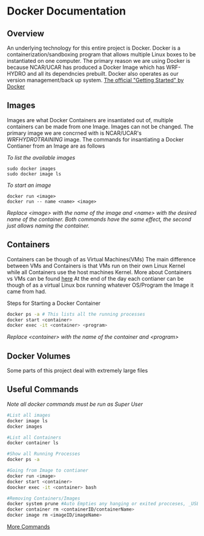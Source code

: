 # Docker Documentation

## Overview

An underlying technology for this entire project is Docker. Docker is a containerization/sandboxing program that allows multiple Linux boxes to be instantiated on one computer. The primary reason we are using Docker is because NCAR/UCAR has produced a Docker Image which has WRF-HYDRO and all its dependncies prebuilt. Docker also operates as our version management/back up system. [The official "Getting Started" by Docker](https://docs.docker.com/get-started/) 

## Images

Images are what Docker Containers are insantiated out of, multiple containers can be made from one Image. Images can not be changed. The primary image we are concrned with is NCAR/UCAR's _WRFHYDROTRAINING_ image. The commands for insantiating a Docker Contianer from an Image are as follows

_To list the available images_
``` 
sudo docker images 
sudo docker image ls
```
_To start an image_
```
docker run <image>
docker run -- name <name> <image>
```
_Replace \<image> with the name of the image and \<name> with the desired name of the container. Both commands have the same effect, the second just allows naming the container._

## Containers
Containers can be though of as Virtual Machines(VMs) The main difference between VMs and Containers is that VMs run on their own Linux Kernel while all Containers use the host machines Kernel. More about Containers vs VMs can be found [here](https://www.backblaze.com/blog/vm-vs-containers/) At the end of the day each contianer can be though of as a virtual Linux box running whatever OS/Program the Image it came from had. 

Steps for Starting a Docker Container
```bash
docker ps -a # This lists all the running processes
docker start <container>
docker exec -it <container> <program>
```
_Replace \<container> with the name of the container and \<program>_

## Docker Volumes

Some parts of this project deal with extremely large files

## Useful Commands

_Note all docker commands must be run as Super User_

```bash
#List all images
docker image ls 
docker images 

#List all Containers
docker container ls

#Show all Running Processes
docker ps -a

#Going from Image to contianer
docker run <image>
docker start <container>
doocker exec -it <container> bash

#Removing Containers/Images
docker system prune #Auto Empties any hanging or exited procceses, _USE CAREFULLY_
docker container rm <containerID/containerName>
docker image rm <imageID/imageName>
```

[More Commands](https://linuxize.com/post/how-to-remove-docker-images-containers-volumes-and-networks/)